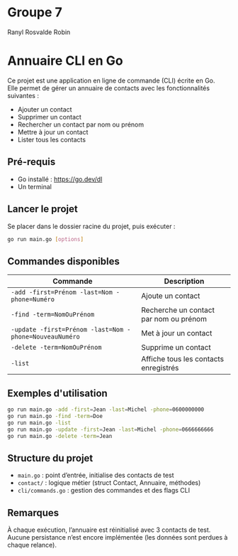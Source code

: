 # Groupe 7
Ranyl
Rosvalde
Robin

# Annuaire CLI en Go

Ce projet est une application en ligne de commande (CLI) écrite en Go.  
Elle permet de gérer un annuaire de contacts avec les fonctionnalités suivantes :

- Ajouter un contact
- Supprimer un contact
- Rechercher un contact par nom ou prénom
- Mettre à jour un contact
- Lister tous les contacts

## Pré-requis

- Go installé : https://go.dev/dl
- Un terminal

## Lancer le projet

Se placer dans le dossier racine du projet, puis exécuter :

```bash
go run main.go [options]
```

## Commandes disponibles

| Commande                                                                 | Description                                  |
|--------------------------------------------------------------------------|----------------------------------------------|
| `-add -first=Prénom -last=Nom -phone=Numéro`                             | Ajoute un contact                            |
| `-find -term=NomOuPrénom`                                               | Recherche un contact par nom ou prénom       |
| `-update -first=Prénom -last=Nom -phone=NouveauNuméro`                  | Met à jour un contact                        |
| `-delete -term=NomOuPrénom`                                             | Supprime un contact                          |
| `-list`                                                                 | Affiche tous les contacts enregistrés        |

## Exemples d'utilisation

```bash
go run main.go -add -first=Jean -last=Michel -phone=0600000000
go run main.go -find -term=Doe
go run main.go -list
go run main.go -update -first=Jean -last=Michel -phone=0666666666
go run main.go -delete -term=Jean
```

## Structure du projet

- `main.go` : point d’entrée, initialise des contacts de test
- `contact/` : logique métier (struct Contact, Annuaire, méthodes)
- `cli/commands.go` : gestion des commandes et des flags CLI

## Remarques

À chaque exécution, l’annuaire est réinitialisé avec 3 contacts de test.  
Aucune persistance n’est encore implémentée (les données sont perdues à chaque relance).

